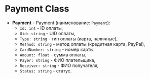 # Payment Class 

- **Payment** - Payment (наименование: `Payment`):
    - `Id: int` - ID оплаты,
    - `Uid: string` - UID оплаты,
    - `Type: string` - тип оплаты (карта, наличные),
    - `Method: string` - метод оплаты (кредитная карта, PayPal),
    - `CardNumber: string` - номер карты,
    - `Amount: float` - сумма оплаты,
    - `Payer: string` - ФИО плательщика,
    - `Receiver: string` - ФИО получателя,
    - `Status: string` - статус.
